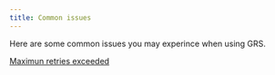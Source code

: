 ```yaml
---
title: Common issues
---
```


Here are some common issues you may experince when using GRS.

[Maximun retries exceeded](common-issues/maximun-retries-exceeded.md)

